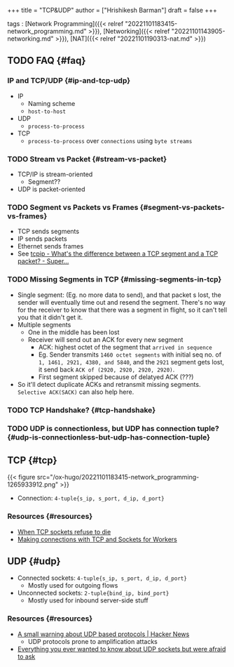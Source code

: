 +++
title = "TCP&UDP"
author = ["Hrishikesh Barman"]
draft = false
+++

tags
: [Network Programming]({{< relref "20221101183415-network_programming.md" >}}), [Networking]({{< relref "20221101143905-networking.md" >}}), [NAT]({{< relref "20221101190313-nat.md" >}})


## <span class="org-todo todo TODO">TODO</span> FAQ {#faq}


### IP and TCP/UDP {#ip-and-tcp-udp}

-   IP
    -   Naming scheme
    -   `host-to-host`
-   UDP
    -   `process-to-process`
-   TCP
    -   `process-to-process` over `connections` using `byte streams`


### <span class="org-todo todo TODO">TODO</span> Stream vs Packet {#stream-vs-packet}

-   TCP/IP is stream-oriented
    -   Segment??
-   UDP is packet-oriented


### <span class="org-todo todo TODO">TODO</span> Segment vs Packets vs Frames {#segment-vs-packets-vs-frames}

-   TCP sends segments
-   IP sends packets
-   Ethernet sends frames
-   See [tcpip - What's the difference between a TCP segment and a TCP packet? - Super...](https://superuser.com/questions/298087/whats-the-difference-between-a-tcp-segment-and-a-tcp-packet)


### <span class="org-todo todo TODO">TODO</span> Missing Segments in TCP {#missing-segments-in-tcp}

-   Single segment: (Eg. no more data to send), and that packet s lost, the sender will eventually time out and resend the segment. There's no way for the receiver to know that there was a segment in flight, so it can't tell you that it didn't get it.
-   Multiple segments
    -   One in the middle has been lost
    -   Receiver will send out an ACK for every new segment
        -   ACK: highest octet of the segment that `arrived in sequence`
        -   Eg. Sender transmits `1460 octet segments` with initial seq no. of `1, 1461, 2921, 4380, and 5840`, and the `2921` segment gets lost, it send back `ACK of (2920, 2920, 2920, 2920)`.
        -   First segment skipped because of delatyed ACK (???)
-   So it'll detect duplicate ACKs and retransmit missing segments. `Selective ACK(SACK)` can also help here.


### <span class="org-todo todo TODO">TODO</span> TCP Handshake? {#tcp-handshake}


### <span class="org-todo todo TODO">TODO</span> UDP is connectionless, but UDP has connection tuple? {#udp-is-connectionless-but-udp-has-connection-tuple}


## TCP {#tcp}

{{< figure src="/ox-hugo/20221101183415-network_programming-1265933912.png" >}}

-   Connection: `4-tuple{s_ip, s_port, d_ip, d_port}`


### Resources {#resources}

-   [When TCP sockets refuse to die](https://blog.cloudflare.com/when-tcp-sockets-refuse-to-die/)
-   [Making connections with TCP and Sockets for Workers](https://blog.cloudflare.com/introducing-socket-workers/)


## UDP {#udp}

-   Connected sockets: `4-tuple{s_ip, s_port, d_ip, d_port}`
    -   Mostly used for outgoing flows
-   Unconnected sockets: `2-tuple{bind_ip, bind_port}`
    -   Mostly used for inbound server-side stuff


### Resources {#resources}

-   [A small warning about UDP based protocols | Hacker News](https://news.ycombinator.com/item?id=38046448)
    -   UDP protocols prone to amplification attacks
-   [Everything you ever wanted to know about UDP sockets but were afraid to ask](https://blog.cloudflare.com/everything-you-ever-wanted-to-know-about-udp-sockets-but-were-afraid-to-ask-part-1/)
